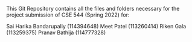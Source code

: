 This Git Repository contains all the files and folders necessary for the project submission of CSE 544 (Spring 2022) for:

Sai Harika Bandarupally (114394648)
Meet Patel (113260414)
Riken Gala (113259375)
Pranav Bathija (114777328)
